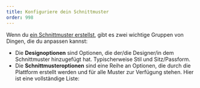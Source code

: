 ```yaml
---
title: Konfiguriere dein Schnittmuster
order: 998
---
```


Wenn du [ein Schnittmuster erstellst](/create/), gibt es zwei wichtige Gruppen von Dingen, die du anpassen kannst:

 - Die **Designoptionen** sind Optionen, die der/die Designer/in dem Schnittmuster hinzugefügt hat. Typischerweise Stil und Sitz/Passform.
 - Die **Schnittmusteroptionen** sind eine Reihe an Optionen, die durch die Plattform erstellt werden und für alle Muster zur Verfügung stehen. Hier ist eine vollständige Liste:

<ReadMore list />

